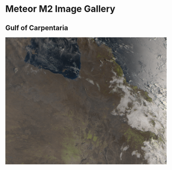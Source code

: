# Meteor M2 Image Gallery

## Gulf of Carpentaria
![Image of the Gulf of Carpentaria](_posts/meteor_m2/gulf_of_carpentaria.png)